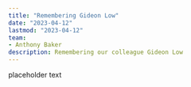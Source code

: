 ```yaml
---
title: "Remembering Gideon Low"
date: "2023-04-12"
lastmod: "2023-04-12"
team:
- Anthony Baker
description: Remembering our colleague Gideon Low
---
```


placeholder text

